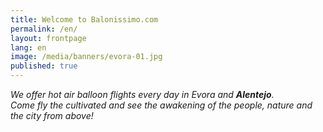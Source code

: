 ```yaml
---
title: Welcome to Balonissimo.com
permalink: /en/
layout: frontpage
lang: en
image: /media/banners/evora-01.jpg
published: true
---
```

*We offer hot air balloon flights every day in Evora and **Alentejo**.\
Come fly the cultivated and see the awakening of the people, nature and the city from above!*
